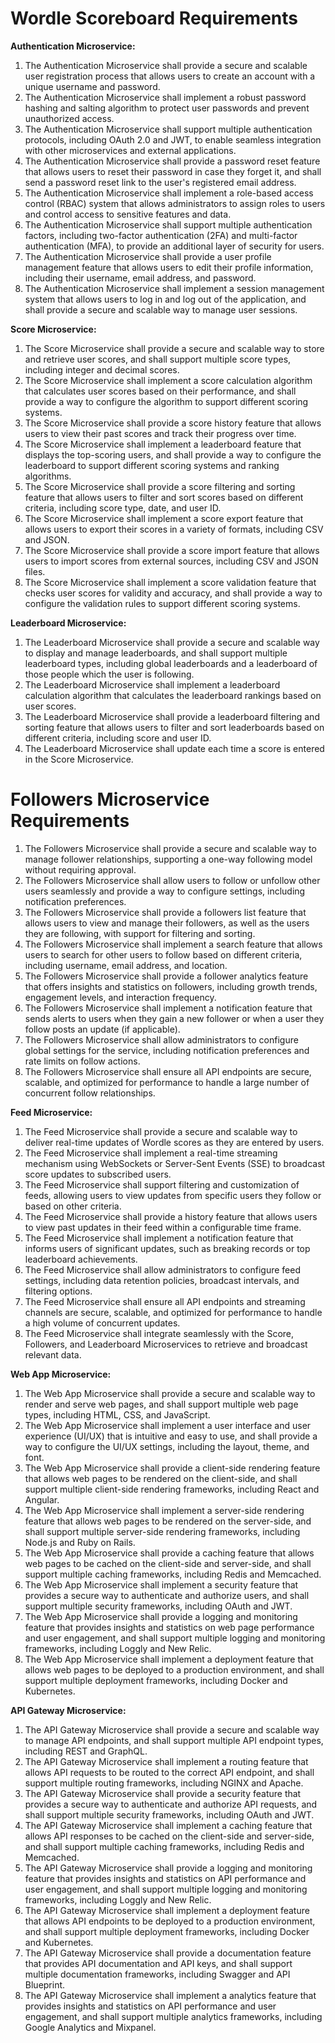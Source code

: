 # Wordle Scoreboard Requirements

**Authentication Microservice:**

1. The Authentication Microservice shall provide a secure and scalable user registration process that allows users to create an account with a unique username and password.
2. The Authentication Microservice shall implement a robust password hashing and salting algorithm to protect user passwords and prevent unauthorized access.
3. The Authentication Microservice shall support multiple authentication protocols, including OAuth 2.0 and JWT, to enable seamless integration with other microservices and external applications.
4. The Authentication Microservice shall provide a password reset feature that allows users to reset their password in case they forget it, and shall send a password reset link to the user's registered email address.
5. The Authentication Microservice shall implement a role-based access control (RBAC) system that allows administrators to assign roles to users and control access to sensitive features and data.
6. The Authentication Microservice shall support multiple authentication factors, including two-factor authentication (2FA) and multi-factor authentication (MFA), to provide an additional layer of security for users.
7. The Authentication Microservice shall provide a user profile management feature that allows users to edit their profile information, including their username, email address, and password.
8. The Authentication Microservice shall implement a session management system that allows users to log in and log out of the application, and shall provide a secure and scalable way to manage user sessions.

**Score Microservice:**

1. The Score Microservice shall provide a secure and scalable way to store and retrieve user scores, and shall support multiple score types, including integer and decimal scores.
2. The Score Microservice shall implement a score calculation algorithm that calculates user scores based on their performance, and shall provide a way to configure the algorithm to support different scoring systems.
3. The Score Microservice shall provide a score history feature that allows users to view their past scores and track their progress over time.
4. The Score Microservice shall implement a leaderboard feature that displays the top-scoring users, and shall provide a way to configure the leaderboard to support different scoring systems and ranking algorithms.
5. The Score Microservice shall provide a score filtering and sorting feature that allows users to filter and sort scores based on different criteria, including score type, date, and user ID.
6. The Score Microservice shall implement a score export feature that allows users to export their scores in a variety of formats, including CSV and JSON.
7. The Score Microservice shall provide a score import feature that allows users to import scores from external sources, including CSV and JSON files.
8. The Score Microservice shall implement a score validation feature that checks user scores for validity and accuracy, and shall provide a way to configure the validation rules to support different scoring systems.

**Leaderboard Microservice:**

1. The Leaderboard Microservice shall provide a secure and scalable way to display and manage leaderboards, and shall support multiple leaderboard types, including global leaderboards and a leaderboard of those people which the user is following.
2. The Leaderboard Microservice shall implement a leaderboard calculation algorithm that calculates the leaderboard rankings based on user scores.
3. The Leaderboard Microservice shall provide a leaderboard filtering and sorting feature that allows users to filter and sort leaderboards based on different criteria, including score and user ID.
4. The Leaderboard Microservice shall update each time a score is entered in the Score Microservice.

# Followers Microservice Requirements

1. The Followers Microservice shall provide a secure and scalable way to manage follower relationships, supporting a one-way following model without requiring approval.
2. The Followers Microservice shall allow users to follow or unfollow other users seamlessly and provide a way to configure settings, including notification preferences.
3. The Followers Microservice shall provide a followers list feature that allows users to view and manage their followers, as well as the users they are following, with support for filtering and sorting.
4. The Followers Microservice shall implement a search feature that allows users to search for other users to follow based on different criteria, including username, email address, and location.
5. The Followers Microservice shall provide a follower analytics feature that offers insights and statistics on followers, including growth trends, engagement levels, and interaction frequency.
6. The Followers Microservice shall implement a notification feature that sends alerts to users when they gain a new follower or when a user they follow posts an update (if applicable).
7. The Followers Microservice shall allow administrators to configure global settings for the service, including notification preferences and rate limits on follow actions.
8. The Followers Microservice shall ensure all API endpoints are secure, scalable, and optimized for performance to handle a large number of concurrent follow relationships.

**Feed Microservice:**

1. The Feed Microservice shall provide a secure and scalable way to deliver real-time updates of Wordle scores as they are entered by users.
2. The Feed Microservice shall implement a real-time streaming mechanism using WebSockets or Server-Sent Events (SSE) to broadcast score updates to subscribed users.
3. The Feed Microservice shall support filtering and customization of feeds, allowing users to view updates from specific users they follow or based on other criteria.
4. The Feed Microservice shall provide a history feature that allows users to view past updates in their feed within a configurable time frame.
5. The Feed Microservice shall implement a notification feature that informs users of significant updates, such as breaking records or top leaderboard achievements.
6. The Feed Microservice shall allow administrators to configure feed settings, including data retention policies, broadcast intervals, and filtering options.
7. The Feed Microservice shall ensure all API endpoints and streaming channels are secure, scalable, and optimized for performance to handle a high volume of concurrent updates.
8. The Feed Microservice shall integrate seamlessly with the Score, Followers, and Leaderboard Microservices to retrieve and broadcast relevant data.

**Web App Microservice:**

1. The Web App Microservice shall provide a secure and scalable way to render and serve web pages, and shall support multiple web page types, including HTML, CSS, and JavaScript.
2. The Web App Microservice shall implement a user interface and user experience (UI/UX) that is intuitive and easy to use, and shall provide a way to configure the UI/UX settings, including the layout, theme, and font.
3. The Web App Microservice shall provide a client-side rendering feature that allows web pages to be rendered on the client-side, and shall support multiple client-side rendering frameworks, including React and Angular.
4. The Web App Microservice shall implement a server-side rendering feature that allows web pages to be rendered on the server-side, and shall support multiple server-side rendering frameworks, including Node.js and Ruby on Rails.
5. The Web App Microservice shall provide a caching feature that allows web pages to be cached on the client-side and server-side, and shall support multiple caching frameworks, including Redis and Memcached.
6. The Web App Microservice shall implement a security feature that provides a secure way to authenticate and authorize users, and shall support multiple security frameworks, including OAuth and JWT.
7. The Web App Microservice shall provide a logging and monitoring feature that provides insights and statistics on web page performance and user engagement, and shall support multiple logging and monitoring frameworks, including Loggly and New Relic.
8. The Web App Microservice shall implement a deployment feature that allows web pages to be deployed to a production environment, and shall support multiple deployment frameworks, including Docker and Kubernetes.

**API Gateway Microservice:**

1. The API Gateway Microservice shall provide a secure and scalable way to manage API endpoints, and shall support multiple API endpoint types, including REST and GraphQL.
2. The API Gateway Microservice shall implement a routing feature that allows API requests to be routed to the correct API endpoint, and shall support multiple routing frameworks, including NGINX and Apache.
3. The API Gateway Microservice shall provide a security feature that provides a secure way to authenticate and authorize API requests, and shall support multiple security frameworks, including OAuth and JWT.
4. The API Gateway Microservice shall implement a caching feature that allows API responses to be cached on the client-side and server-side, and shall support multiple caching frameworks, including Redis and Memcached.
5. The API Gateway Microservice shall provide a logging and monitoring feature that provides insights and statistics on API performance and user engagement, and shall support multiple logging and monitoring frameworks, including Loggly and New Relic.
6. The API Gateway Microservice shall implement a deployment feature that allows API endpoints to be deployed to a production environment, and shall support multiple deployment frameworks, including Docker and Kubernetes.
7. The API Gateway Microservice shall provide a documentation feature that provides API documentation and API keys, and shall support multiple documentation frameworks, including Swagger and API Blueprint.
8. The API Gateway Microservice shall implement a analytics feature that provides insights and statistics on API performance and user engagement, and shall support multiple analytics frameworks, including Google Analytics and Mixpanel.